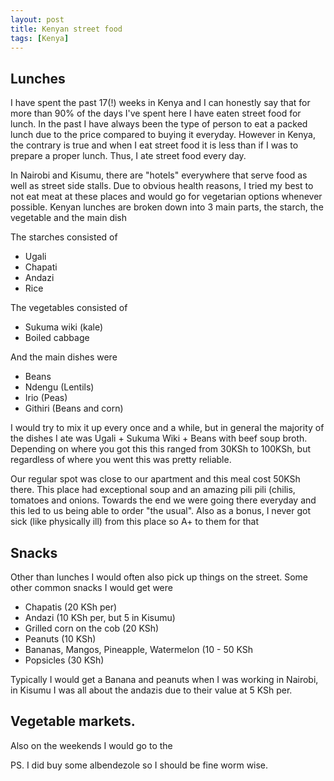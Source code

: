 ```yaml
---
layout: post
title: Kenyan street food
tags: [Kenya]
---
```


## Lunches

I have spent the past 17(!) weeks in Kenya and I can honestly say that for more
than 90% of the days I've spent here I have eaten street food for lunch. In the
past I have always been the type of person to eat a packed lunch due to the
price compared to buying it everyday. However in Kenya, the contrary is true and
when I eat street food it is less than if I was to prepare a proper lunch. Thus,
I ate street food every day.

In Nairobi and Kisumu, there are "hotels" everywhere that serve food as well as
street side stalls. Due to obvious health reasons, I tried my best to not eat
meat at these places and would go for vegetarian options whenever possible.
Kenyan lunches are broken down into 3 main parts, the starch, the vegetable and
the main dish

The starches consisted of

- Ugali
- Chapati
- Andazi
- Rice

The vegetables consisted of 

- Sukuma wiki (kale)
- Boiled cabbage

And the main dishes were

- Beans
- Ndengu (Lentils)
- Irio (Peas)
- Githiri (Beans and corn)

I would try to mix it up every once and a while, but in general the majority of
the dishes I ate was Ugali + Sukuma Wiki + Beans with beef soup broth. Depending
on where you got this this ranged from 30KSh to 100KSh, but regardless of where
you went this was pretty reliable.

Our regular spot was close to our apartment and this meal cost 50KSh there. This
place had exceptional soup and an amazing pili pili (chilis, tomatoes and
onions. Towards the end we were going there everyday and this led to us being
able to order "the usual". Also as a bonus, I never got sick (like physically
ill) from this place so A+ to them for that

## Snacks

Other than lunches I would often also pick up things on the street. Some other
common snacks I would get were

- Chapatis (20 KSh per)
- Andazi (10 KSh per, but 5 in Kisumu)
- Grilled corn on the cob (20 KSh)
- Peanuts (10 KSh)
- Bananas, Mangos, Pineapple, Watermelon (10 - 50 KSh
- Popsicles (30 KSh)

Typically I would get a Banana and peanuts when I was working in Nairobi, in
Kisumu I was all about the andazis due to their value at 5 KSh per.

## Vegetable markets.

Also on the weekends I would go to the 

PS. I did buy some albendezole so I should be fine worm wise.

